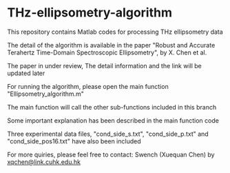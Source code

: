 # THz-ellipsometry-algorithm

This repository contains Matlab codes for processing THz ellipsometry data

The detail of the algorithm is available in the paper "Robust and Accurate Terahertz Time-Domain Spectroscopic Ellipsometry", by X. Chen et al.

The paper in under review, The detail information and the link will be updated later

For running the algorithm, please open the main function "Ellipsometry_algorithm.m"

The main function will call the other sub-functions included in this branch

Some important explanation has been described in the main function code

Three experimental data files, "cond_side_s.txt", "cond_side_p.txt" and "cond_side_pos16.txt" have also been included

For more quiries, please feel free to contact: Swench (Xuequan Chen) by xqchen@link.cuhk.edu.hk
